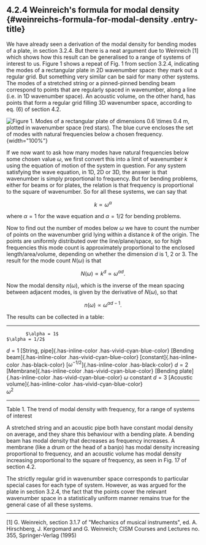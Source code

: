 ## 4.2.4 Weinreich's formula for modal density {#weinreichs-formula-for-modal-density .entry-title}

We have already seen a derivation of the modal density for bending modes
of a plate, in section 3.2.4. But there is a neat argument due to
Weinreich \[1\] which shows how this result can be generalised to a
range of systems of interest to us. Figure 1 shows a repeat of Fig. 1
from section 3.2.4, indicating the modes of a rectangular plate in 2D
wavenumber space: they mark out a regular grid. But something very
similar can be said for many other systems. The modes of a stretched
string or a pinned-pinned bending beam correspond to points that are
regularly spaced in wavenumber, along a line (i.e. in 1D wavenumber
space). An acoustic volume, on the other hand, has points that form a
regular grid filling 3D wavenumber space, according to eq. (6) of
section 4.2.

![Figure 1. Modes of a rectangular plate of dimensions $0.6 \times
0.4$ m, plotted in wavenumber space (red stars). The blue curve
encloses the set of modes with natural frequencies below a chosen
frequency.](uploads/2020/09/wavenogrid-1024x768.jpg){width="100%"}

If we now want to ask how many modes have natural frequencies below some
chosen value $\omega$, we first convert this into a limit of
wavenumber $k$ using the equation of motion of the system in question.
For any system satisfying the wave equation, in 1D, 2D or 3D, the answer
is that wavenumber is simply proportional to frequency. But for bending
problems, either for beams or for plates, the relation is that frequency
is proportional to the square of wavenumber. So for all these systems,
we can say that

$$k \propto \omega^\alpha \tag{1}$$

where $\alpha=1$ for the wave equation and $\alpha = 1/2$ for
bending problems.

Now to find out the number of modes below $\omega$ we have to count
the number of points on the wavenumber grid lying within a distance
$k$ of the origin. The points are uniformly distributed over the
line/plane/space, so for high frequencies this mode count is
approximately proportional to the enclosed length/area/volume, depending
on whether the dimension $d$ is 1, 2 or 3. The result for the mode
count $N(\omega)$ is that

$$N(\omega) \propto k^d \propto \omega^{\alpha d} .
\tag{2}$$

Now the modal density $n(\omega)$, which is the inverse of the mean
spacing between adjacent modes, is given by the derivative of
$N(\omega)$, so that

$$n(\omega) \propto \omega^{\alpha d -1} . \tag{3}$$

The results can be collected in a table:

--------- ------------------------------------------------------------------ -----------------------------------------------------------------
           $\alpha = 1$                                                       $\alpha = 1/2$
$d=1$      [String, pipe]{.has-inline-color .has-vivid-cyan-blue-color}       [Bending beam]{.has-inline-color .has-vivid-cyan-blue-color}
           [constant]{.has-inline-color .has-black-color}                     [$\omega^{-1/2}$]{.has-inline-color .has-black-color}
$d=2$      [Membrane]{.has-inline-color .has-vivid-cyan-blue-color}           [Bending plate]{.has-inline-color .has-vivid-cyan-blue-color}
           $\omega$                                                           constant
$d=3$      [Acoustic volume]{.has-inline-color .has-vivid-cyan-blue-color}   
           $\omega^2$                                                    
--------- ------------------------------------------------------------------ -----------------------------------------------------------------

Table 1. The trend of modal density with frequency, for a range of
systems of interest

A stretched string and an acoustic pipe both have constant modal density
on average, and they share this behaviour with a bending plate. A
bending beam has modal density that decreases as frequency increases. A
membrane (like a drum or the head of a banjo) has modal density
increasing proportional to frequency, and an acoustic volume has modal
density increasing proportional to the square of frequency, as seen in
Fig. 17 of section 4.2.

The strictly regular grid in wavenumber space corresponds to particular
special cases for each type of system. However, as was argued for the
plate in section 3.2.4, the fact that the points cover the relevant
wavenumber space in a statistically uniform manner remains true for the
general case of all these systems.

------------------------------------------------------------------------

\[1\] G. Weinreich, section 3.1.7 of "Mechanics of musical instruments",
ed. A. Hirschberg, J. Kergomard and G. Weinreich; CISM Courses and
Lectures no. 355, Springer-Verlag (1995)
